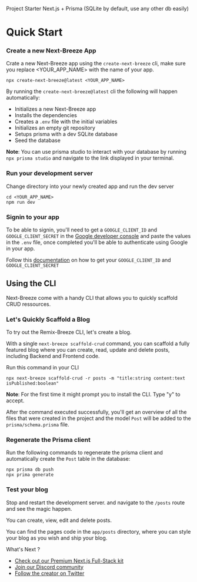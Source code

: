 Project Starter Next.js + Prisma (SQLite by default, use any other db easily)

# Quick Start

### Create a new Next-Breeze App

Crate a new Next-Breeze app using the `create-next-breeze` cli, make sure you replace <YOUR_APP_NAME> with the name of your app.

```shellscript
npx create-next-breeze@latest <YOUR_APP_NAME>
```

By running the `create-next-breeze@latest` cli the following will happen automatically:

- Initializes a new Next-Breeze app
- Installs the dependencies
- Creates a `.env` file with the initial variables
- Initializes an empty git repository
- Setups prisma with a dev SQLite database
- Seed the database

**Note**: You can use prisma studio to interact with your database by running `npx prisma studio` and navigate to the link displayed in your terminal.

### Run your development server

Change directory into your newly created app and run the dev server

```shellscript
cd <YOUR_APP_NAME>
npm run dev
```

### Signin to your app

To be able to signin, you'll need to get a `GOOGLE_CLIENT_ID` and `GOOGLE_CLIENT_SECRET` in the [Google developer console](https://docs.full-stack-kit.dev/authentication/google) and paste the values in the `.env` file, once completed you'll be able to authenticate using Google in your app.

Follow this [documentation](https://docs.full-stack-kit.dev/authentication/google) on how to get your `GOOGLE_CLIENT_ID` and `GOOGLE_CLIENT_SECRET`

## Using the CLI

Next-Breeze come with a handy CLI that allows you to quickly scaffold CRUD ressources.

### Let's Quickly Scaffold a Blog

To try out the Remix-Breeze CLI, let's create a blog.

With a single `next-breeze scaffold-crud` command, you can scaffold a fully featured blog where you can create, read, update and delete posts, including Backend and Frontend code.

Run this command in your CLI

```shellscript
npx next-breeze scaffold-crud -r posts -m "title:string content:text isPublished:boolean"
```

**Note**: For the first time it might prompt you to install the CLI. Type "y" to accept.

After the command executed successfully, you'll get an overview of all the files that were created in the project and the model `Post` will be added to the `prisma/schema.prisma` file.

### Regenerate the Prisma client

Run the following commands to regenerate the prisma client and automatically create the `Post` table in the database:

```shellscript
npx prisma db push
npx prima generate
```

### Test your blog

Stop and restart the development server. and navigate to the `/posts` route and see the magic happen.

You can create, view, edit and delete posts.

You can find the pages code in the `app/posts` directory, where you can style your blog as you wish and ship your blog.

What's Next ?

- [Check out our Premium Next.js Full-Stack kit](https://full-stack-kit.dev)
- [Join our Discord community](https://discord.gg/W7774VAbSM)
- [Follow the creator on Twitter](https://x.com/Paterson1720)
